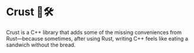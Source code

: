 # Crust 🦀🛠️

Crust is a C++ library that adds some of the missing conveniences from Rust—because sometimes,
after using Rust, writing C++ feels like eating a sandwich without the bread.